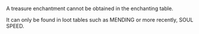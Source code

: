 A treasure enchantment cannot be obtained in the enchanting table.

It can only be found in loot tables such as MENDING or more recently, SOUL SPEED.